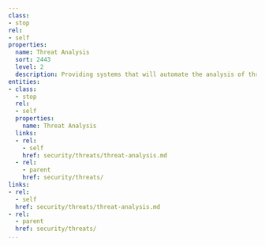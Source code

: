 ```yaml
---
class:
- stop
rel:
- self
properties:
  name: Threat Analysis
  sort: 2443
  level: 2
  description: Providing systems that will automate the analysis of threats to DNS.
entities:
- class:
  - stop
  rel:
  - self
  properties:
    name: Threat Analysis
  links:
  - rel:
    - self
    href: security/threats/threat-analysis.md
  - rel:
    - parent
    href: security/threats/
links:
- rel:
  - self
  href: security/threats/threat-analysis.md
- rel:
  - parent
  href: security/threats/
...
```

